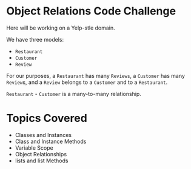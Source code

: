 #  Object Relations Code Challenge 

Here will be working on a Yelp-stle domain.

We have three models:
- `Restaurant`
- `Customer`
- `Review`
 

For our purposes, a `Restaurant` has many `Reviews`, a `Customer` has many `Review`s, and a `Review` belongs to a `Customer` and to a `Restaurant`.
 

`Restaurant` - `Customer` is a many-to-many relationship.

# Topics Covered

- Classes and Instances
- Class and Instance Methods
- Variable Scope
- Object Relationships
- lists and list Methods